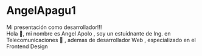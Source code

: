# AngelApagu1
Mi presentación como desarrollador!!!<br>
Hola 👋, mi nombre es Angel Apolo , soy un estuidnante de Ing. en Telecomunicaciones 📶 , ademas de desarrollador Web , especializado en el Frontend Design 
